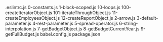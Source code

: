 .eslintrc.js
0-constants.js
1-block-scoped.js
10-loops.js
100-createIteratorObject.js
101-iterateThroughObject.js
11-createEmployeesObject.js
12-createReportObject.js
2-arrow.js
3-default-parameter.js
4-rest-parameter.js
5-spread-operator.js
6-string-interpolation.js
7-getBudgetObject.js
8-getBudgetCurrentYear.js
9-getFullBudget.js
babel.config.js
package.json
